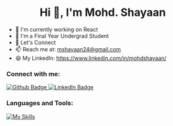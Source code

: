  <h1 align="center">Hi 👋, I'm Mohd. Shayaan</h1>

- 🔭 I'm currently working on React
- 🌱 I'm a Final Year Undergrad Student
- 💬 Let's Connect
- 📫 Reach me at: mshayaan24@gmail.com
- 😄 My LinkedIn: https://www.linkedin.com/in/mohdshayaan/
  
### Connect with me:
<div id="badges">
  <a href="https://github.com/shayaan-git">
    <img src="https://img.icons8.com/?size=100&id=efFfwotdkiU5&format=png&color=000000" alt="Github Badge"/>
  </a>

  <a href="ttps://www.linkedin.com/in/mohdshayaan/">
    <img src="https://img.icons8.com/?size=100&id=64154&format=png&color=000000" alt="LinkedIn Badge"/>
  </a>
</div>

### Languages and Tools:
[![My Skills](https://skillicons.dev/icons?i=js,mongodb,express,react,nodejs,threejs,github,git,tailwind,vercel,vite,cpp,py,kafka,gcp,figma,html,css,firebase&perline=5&theme=dark)](https://skillicons.dev)

